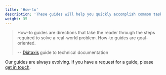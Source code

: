 ```yaml
---
title: 'How-to'
description: 'These guides will help you quickly accomplish common tasks.'
weight: 35
---
```


> How-to guides are directions that take the reader through the steps required to solve a real-world problem. How-to guides are goal-oriented.
>
> -- [Diátaxis](https://diataxis.fr/how-to-guides/) guide to technical documentation

Our guides are always evolving. If you have a request for a guide, please [get in touch](../../community).
